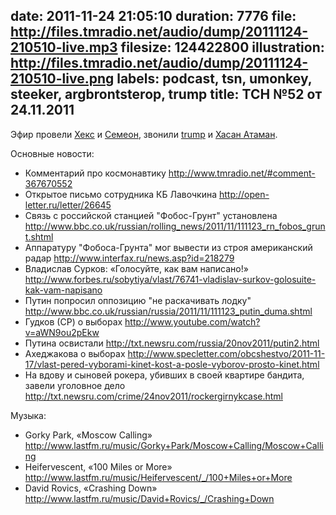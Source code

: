 date: 2011-11-24 21:05:10
duration: 7776
file: http://files.tmradio.net/audio/dump/20111124-210510-live.mp3
filesize: 124422800
illustration: http://files.tmradio.net/audio/dump/20111124-210510-live.png
labels: podcast, tsn, umonkey, steeker, argbrontsterop, trump
title: ТСН №52 от 24.11.2011
---
Эфир провели [Хекс](/guests/umonkey/) и [Семеон](/guests/steeker/), звонили
[trump](/guests/trump/) и [Хасан Атаман](/guests/argbrontsterop/).

Основные новости:

- Комментарий про космонавтику
  http://www.tmradio.net/#comment-367670552
- Открытое письмо сотрудника КБ Лавочкина
  http://open-letter.ru/letter/26645
- Связь с российской станцией "Фобос-Грунт" установлена
  http://www.bbc.co.uk/russian/rolling_news/2011/11/111123_rn_fobos_grunt.shtml
- Аппаратуру "Фобоса-Грунта" мог вывести из строя американский радар
  http://www.interfax.ru/news.asp?id=218279
- Владислав Сурков: «Голосуйте, как вам написано!»
  http://www.forbes.ru/sobytiya/vlast/76741-vladislav-surkov-golosuite-kak-vam-napisano
- Путин попросил оппозицию "не раскачивать лодку"
  http://www.bbc.co.uk/russian/russia/2011/11/111123_putin_duma.shtml
- Гудков (СР) о выборах
  http://www.youtube.com/watch?v=aWN9ou2pEkw
- Путина освистали
  http://txt.newsru.com/russia/20nov2011/putin2.html
- Ахеджакова о выборах
  http://www.specletter.com/obcshestvo/2011-11-17/vlast-pered-vyborami-kinet-kost-a-posle-vyborov-prosto-kinet.html
- На вдову и сыновей рокера, убивших в своей квартире бандита, завели уголовное дело
  http://txt.newsru.com/crime/24nov2011/rockergirnykcase.html

Музыка:

- Gorky Park, «Moscow Calling»
  http://www.lastfm.ru/music/Gorky+Park/Moscow+Calling/Moscow+Calling
- Heifervescent, «100 Miles or More»
  http://www.lastfm.ru/music/Heifervescent/_/100+Miles+or+More
- David Rovics, «Crashing Down»
  http://www.lastfm.ru/music/David+Rovics/_/Crashing+Down
